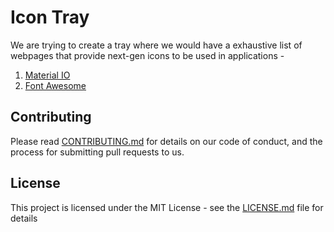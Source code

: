 # Icon Tray

We are trying to create a tray where we would have a exhaustive list of webpages that provide next-gen icons to be used in applications -

1) [Material IO](https://material.io/icons/)
2) [Font Awesome](https://fontawesome.com/icons)

## Contributing

Please read [CONTRIBUTING.md](CONTRIBUTING.md) for details on our code of conduct, and the process for submitting pull requests to us.

## License

This project is licensed under the MIT License - see the [LICENSE.md](LICENSE.md) file for details
